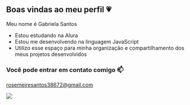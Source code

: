 ## Boas vindas ao meu perfil 💗

Meu nome é Gabriela Santos

- Estou estudando na Alura
- Estou me desenvolvendo na linguagem JavaScript
- Utilizo esse espaço para minha organização e compartilhamento dos meus projetos desenvolvidos

### Você pode entrar em contato comigo 📫

rosemeiresantos38672@gmail.com

![](https://media.tenor.com/WwINzk7sWf8AAAAi/%D7%93%D7%95%D7%9B%D7%9F%D7%A9%D7%99%D7%A4%D7%95%D7%93%D7%9F-standshippuden.gif)
